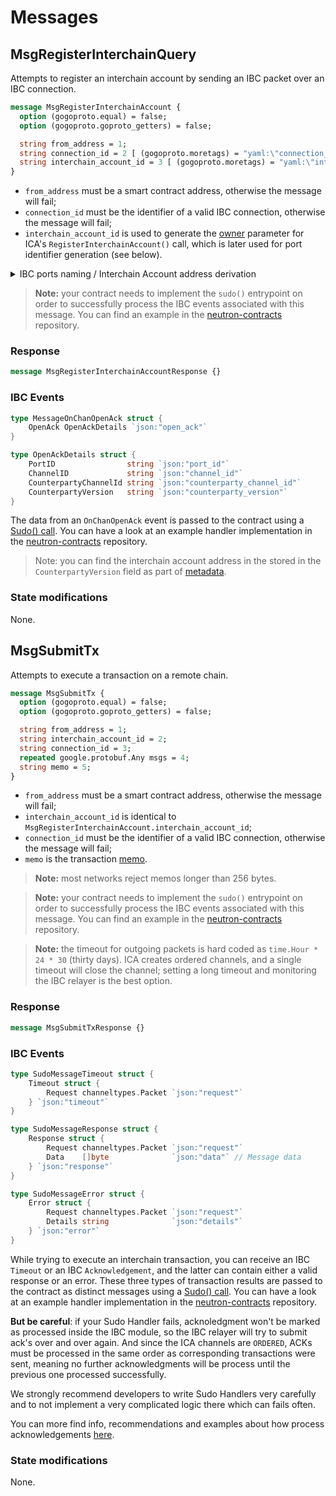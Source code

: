 # Messages

## MsgRegisterInterchainQuery

Attempts to register an interchain account by sending an IBC packet over an IBC connection.

```protobuf
message MsgRegisterInterchainAccount {
  option (gogoproto.equal) = false;
  option (gogoproto.goproto_getters) = false;

  string from_address = 1;
  string connection_id = 2 [ (gogoproto.moretags) = "yaml:\"connection_id\"" ];
  string interchain_account_id = 3 [ (gogoproto.moretags) = "yaml:\"interchain_account_id\"" ];
}
```

* `from_address` must be a smart contract address, otherwise the message will fail;
* `connection_id` must be the identifier of a valid IBC connection, otherwise the message will fail;
* `interchain_account_id` is used to generate the [owner](https://github.com/cosmos/ibc-go/blob/v3.1.1/modules/apps/27-interchain-accounts/controller/keeper/account.go#L17) parameter for ICA's `RegisterInterchainAccount()` call, which is later used for port identifier generation (see below).

<details>
  <summary>IBC ports naming / Interchain Account address derivation</summary>

If a contract with the address `neutron14hj2tavq8fpesdwxxcu44rty3hh90vhujrvcmstl4zr3txmfvw9s5c2epq` sends an `MsgRegisterInterchainAccount` with `interchain_account_id` set to `hub/1`, the generated ICA owner will look like `neutron14hj2tavq8fpesdwxxcu44rty3hh90vhujrvcmstl4zr3txmfvw9s5c2epq.hub/1`, and the IBC port generated by the ICA app will be equal to `icacontroller-neutron14hj2tavq8fpesdwxxcu44rty3hh90vhujrvcmstl4zr3txmfvw9s5c2epq.hub/1`.

ICA's remote address generation concatenates connection identifier and port identifier to use them as the derivation key for the new account:

```go
// GenerateAddress returns an sdk.AccAddress derived using the provided module account address and connection and port identifiers.
// The sdk.AccAddress returned is a sub-address of the module account, using the host chain connection ID and controller chain's port ID as the derivation key
func GenerateAddress(moduleAccAddr sdk.AccAddress, connectionID, portID string) sdk.AccAddress {
	return sdk.AccAddress(sdkaddress.Derive(moduleAccAddr, []byte(connectionID+portID)))
}

```
</details>

> **Note:** your contract needs to implement the `sudo()` entrypoint on order to successfully process the IBC events associated with this message. You can find an example in the [neutron-contracts](https://github.com/neutron-org/neutron-contracts/tree/main/contracts) repository. 

### Response

```protobuf
message MsgRegisterInterchainAccountResponse {}
```

### IBC Events

```go
type MessageOnChanOpenAck struct {
	OpenAck OpenAckDetails `json:"open_ack"`
}

type OpenAckDetails struct {
	PortID                string `json:"port_id"`
	ChannelID             string `json:"channel_id"`
	CounterpartyChannelId string `json:"counterparty_channel_id"`
	CounterpartyVersion   string `json:"counterparty_version"`
}
```

The data from an `OnChanOpenAck` event is passed to the contract using a [Sudo() call](https://github.com/CosmWasm/wasmd/blob/288609255ad92dfe5c54eae572fe7d6010e712eb/x/wasm/keeper/keeper.go#L453). You can have a look at an example handler implementation in the [neutron-contracts](https://github.com/neutron-org/neutron-contracts/tree/main/contracts) repository. 

> Note: you can find the interchain account address in the stored in the `CounterpartyVersion` field as part of [metadata](https://github.com/cosmos/ibc-go/blob/main/modules/apps/27-interchain-accounts/host/keeper/handshake.go#L78).

### State modifications

None.

## MsgSubmitTx

Attempts to execute a transaction on a remote chain.

```protobuf
message MsgSubmitTx {
  option (gogoproto.equal) = false;
  option (gogoproto.goproto_getters) = false;

  string from_address = 1;
  string interchain_account_id = 2;
  string connection_id = 3;
  repeated google.protobuf.Any msgs = 4;
  string memo = 5;
}
```

* `from_address` must be a smart contract address, otherwise the message will fail;
* `interchain_account_id` is identical to `MsgRegisterInterchainAccount.interchain_account_id`;
* `connection_id` must be the identifier of a valid IBC connection, otherwise the message will fail;
* `memo` is the transaction [memo](https://docs.cosmos.network/master/core/transactions.html).

> **Note:** most networks reject memos longer than 256 bytes.

> **Note:** your contract needs to implement the `sudo()` entrypoint on order to successfully process the IBC events associated with this message. You can find an example in the [neutron-contracts](https://github.com/neutron-org/neutron-contracts/tree/main/contracts) repository.

> **Note:** the timeout for outgoing packets is hard coded as `time.Hour * 24 * 30` (thirty days). ICA creates ordered channels, and a single timeout will close the channel; setting a long timeout and monitoring the IBC relayer is the best option. 

### Response

```protobuf
message MsgSubmitTxResponse {}
```

### IBC Events

```go
type SudoMessageTimeout struct {
	Timeout struct {
		Request channeltypes.Packet `json:"request"`
	} `json:"timeout"`
}

type SudoMessageResponse struct {
	Response struct {
		Request channeltypes.Packet `json:"request"`
		Data    []byte              `json:"data"` // Message data
	} `json:"response"`
}

type SudoMessageError struct {
	Error struct {
		Request channeltypes.Packet `json:"request"`
		Details string              `json:"details"`
	} `json:"error"`
}
```

While trying to execute an interchain transaction, you can receive an IBC `Timeout` or an IBC `Acknowledgement`, and the latter can contain either a valid response or an error. These three types of transaction results are passed to the contract as distinct messages using a [Sudo() call](https://github.com/CosmWasm/wasmd/blob/288609255ad92dfe5c54eae572fe7d6010e712eb/x/wasm/keeper/keeper.go#L453). You can have a look at an example handler implementation in the [neutron-contracts](https://github.com/neutron-org/neutron-contracts/tree/main/contracts) repository.

**But be careful**: if your Sudo Handler fails, acknoledgment won't be marked as processed inside the IBC module, so the IBC relayer will try to submit ack's over and over again. And since the ICA channels are `ORDERED`, ACKs must be processed in the same order as corresponding transactions were sent, meaning no further acknowledgments will be process until the previous one processed successfully.

We strongly recommend developers to write Sudo Handlers very carefully and to not implement a very complicated logic there which can fails often.

You can more find info, recommendations and examples about how process acknowledgements [here](TODO_LINK).

### State modifications

None.